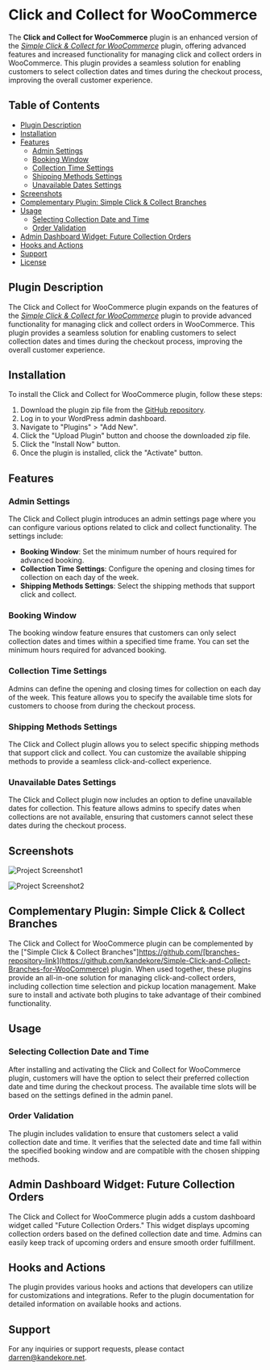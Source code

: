 # Click and Collect for WooCommerce

The **Click and Collect for WooCommerce** plugin is an enhanced version of the [_Simple Click & Collect for WooCommerce_](https://github.com/kandekore/simple-click-and-collect-for-woocommerce) plugin, offering advanced features and increased functionality for managing click and collect orders in WooCommerce. This plugin provides a seamless solution for enabling customers to select collection dates and times during the checkout process, improving the overall customer experience.

## Table of Contents

- [Plugin Description](#plugin-description)
- [Installation](#installation)
- [Features](#features)
  - [Admin Settings](#admin-settings)
  - [Booking Window](#booking-window)
  - [Collection Time Settings](#collection-time-settings)
  - [Shipping Methods Settings](#shipping-methods-settings)
  - [Unavailable Dates Settings](#unavailable-dates-settings)
- [Screenshots](#Screenshots)
- [Complementary Plugin: Simple Click & Collect Branches](#complementary-plugin-simple-click--collect-branches)
- [Usage](#usage)
  - [Selecting Collection Date and Time](#selecting-collection-date-and-time)
  - [Order Validation](#order-validation)
- [Admin Dashboard Widget: Future Collection Orders](#admin-dashboard-widget-future-collection-orders)
- [Hooks and Actions](#hooks-and-actions)
- [Support](#support)
- [License](#license)

## Plugin Description

The Click and Collect for WooCommerce plugin expands on the features of the [_Simple Click & Collect for WooCommerce_](https://github.com/kandekore/simple-click-and-collect-for-woocommerce) plugin to provide advanced functionality for managing click and collect orders in WooCommerce. This plugin provides a seamless solution for enabling customers to select collection dates and times during the checkout process, improving the overall customer experience.

## Installation

To install the Click and Collect for WooCommerce plugin, follow these steps:

1. Download the plugin zip file from the [GitHub repository](https://github.com/kandekore/Click-And-Collect-for-WooCommerce).
2. Log in to your WordPress admin dashboard.
3. Navigate to "Plugins" > "Add New".
4. Click the "Upload Plugin" button and choose the downloaded zip file.
5. Click the "Install Now" button.
6. Once the plugin is installed, click the "Activate" button.

## Features

### Admin Settings

The Click and Collect plugin introduces an admin settings page where you can configure various options related to click and collect functionality. The settings include:

- **Booking Window**: Set the minimum number of hours required for advanced booking.
- **Collection Time Settings**: Configure the opening and closing times for collection on each day of the week.
- **Shipping Methods Settings**: Select the shipping methods that support click and collect.

### Booking Window

The booking window feature ensures that customers can only select collection dates and times within a specified time frame. You can set the minimum hours required for advanced booking.

### Collection Time Settings

Admins can define the opening and closing times for collection on each day of the week. This feature allows you to specify the available time slots for customers to choose from during the checkout process.

### Shipping Methods Settings

The Click and Collect plugin allows you to select specific shipping methods that support click and collect. You can customize the available shipping methods to provide a seamless click-and-collect experience.

### Unavailable Dates Settings

The Click and Collect plugin now includes an option to define unavailable dates for collection. This feature allows admins to specify dates when collections are not available, ensuring that customers cannot select these dates during the checkout process.

## Screenshots

![Project Screenshot1](https://darrenk.uk/wp-content/uploads/2023/12/Snag_78681f9.png)


![Project Screenshot2](https://darrenk.uk/wp-content/uploads/2024/01/clacl.jpg)

## Complementary Plugin: Simple Click & Collect Branches

The Click and Collect for WooCommerce plugin can be complemented by the ["Simple Click & Collect Branches"]https://github.com/[branches-repository-link](https://github.com/kandekore/Simple-Click-and-Collect-Branches-for-WooCommerce) plugin. When used together, these plugins provide an all-in-one solution for managing click-and-collect orders, including collection time selection and pickup location management. Make sure to install and activate both plugins to take advantage of their combined functionality.

## Usage

### Selecting Collection Date and Time

After installing and activating the Click and Collect for WooCommerce plugin, customers will have the option to select their preferred collection date and time during the checkout process. The available time slots will be based on the settings defined in the admin panel.

### Order Validation

The plugin includes validation to ensure that customers select a valid collection date and time. It verifies that the selected date and time fall within the specified booking window and are compatible with the chosen shipping methods.

## Admin Dashboard Widget: Future Collection Orders

The Click and Collect for WooCommerce plugin adds a custom dashboard widget called "Future Collection Orders." This widget displays upcoming collection orders based on the defined collection date and time. Admins can easily keep track of upcoming orders and ensure smooth order fulfillment.

## Hooks and Actions

The plugin provides various hooks and actions that developers can utilize for customizations and integrations. Refer to the plugin documentation for detailed information on available hooks and actions.

## Support

For any inquiries or support requests, please contact [darren@kandekore.net](mailto:darren@kandekore.net).
